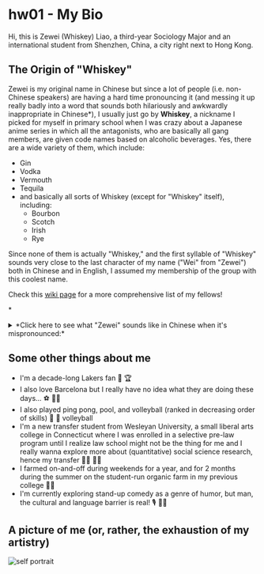 # hw01 - My Bio
Hi, this is Zewei (Whiskey) Liao, a third-year Sociology Major and an international student from Shenzhen, China, a city right next to Hong Kong. 

## The Origin of "Whiskey"
Zewei is my original name in Chinese but since a lot of people (i.e. non-Chinese speakers) are having a hard time pronouncing it (and messing it up really badly into a word that sounds both hilariously and awkwardly inappropriate in Chinese\*), I usually just go by **Whiskey**, a nickname I picked for myself in primary school when I was crazy about a Japanese anime series in which all the antagonists, who are basically all gang members, are given code names based on alcoholic beverages. Yes, there are a wide variety of them, which include:
- Gin
- Vodka
- Vermouth
- Tequila
- and basically all sorts of Whiskey (except for "Whiskey" itself), including:
  - Bourbon
  - Scotch
  - Irish
  - Rye

Since none of them is actually "Whiskey," and the first syllable of "Whiskey" sounds very close to the last character of my name ("Wei" from "Zewei") both in Chinese and in English, I assumed my membership of the group with this coolest name.

Check this [wiki page](https://www.wikiwand.com/en/List_of_Case_Closed_characters#Black_Organization) for a more comprehensive list of my fellows! 

\*<details>
  <summary> *Click here to see what "Zewei" sounds like in Chinese when it's mispronounced:*</summary>
  Ziwei, which means masturbation in Chinese
  
</details>

## Some other things about me
- I'm a decade-long Lakers fan :basketball: :trophy:
- I also love Barcelona but I really have no idea what they are doing these days... :soccer: :man_facepalming:
- I also played ping pong, pool, and volleyball (ranked in decreasing order of skills) :ping_pong: :8ball:	volleyball
- I'm a new transfer student from Wesleyan University, a small liberal arts college in Connecticut where I was enrolled in a selective pre-law program until I realize law school might not be the thing for me and I really wanna explore more about (quantitative) social science research, hence my transfer :man_student: :man_technologist:
- I farmed on-and-off during weekends for a year, and for 2 months during the summer on the student-run organic farm in my previous college :man_farmer:	
- I'm currently exploring stand-up comedy as a genre of humor, but man, the cultural and language barrier is real! :studio_microphone:	:man_shrugging:

## A picture of me (or, rather, the exhaustion of my artistry)

![self portrait](https://github.com/whiskey0504/hw01/blob/master/self_portrait.jpeg)